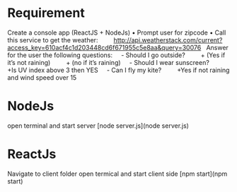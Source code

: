 # Requirement
Create a console app (ReactJS + NodeJs)
• Prompt user for zipcode
• Call this service to get the weather:
        http://api.weatherstack.com/current?access_key=610acf4c1d203448cd6f671955c5e8aa&query=30076
 
Answer for the user the following questions:
    - Should I go outside?
        + (Yes if it’s not raining)
        + (no if it’s raining)
    - Should I wear sunscreen?
        +Is UV index above 3 then YES
    - Can I fly my kite?
        +Yes if not raining and wind speed over 15


# NodeJs
open terminal and start server [node server.js](node server.js)

# ReactJs
Navigate to client folder
open termical and start client side [npm start](npm start)